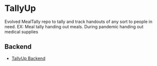 # TallyUp

Evolved MealTally repo to tally and track handouts of any sort to people in need. EX: Meal tally handing out meals. During pandemic handing out medical supplies

## Backend

- [TallyUp Backend](./tally-up-backend/README.md)
